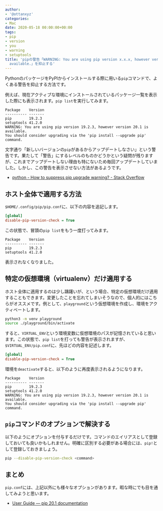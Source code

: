 ```yaml
---
author:
- '@ottanxyz'
categories:
- Mac
date: 2020-05-18 00:00:00+00:00
tags:
- pip
- version
- you
- warning
- setuptools
title: 'pipの警告「WARNING: You are using pip version x.x.x, however version y.y.y is
  available.」を抑止する'
---
```


PythonのパッケージをPyPIからインストールする際に用いる`pip`コマンドで、よくある警告を抑止する方法です。

例えば、現在アクティブな環境にインストールされているパッケージ一覧を表示した際にも表示されます。`pip list`を実行してみます。

```text
Package    Version
---------- -------
pip        19.2.3
setuptools 41.2.0
WARNING: You are using pip version 19.2.3, however version 20.1 is available.
You should consider upgrading via the 'pip install --upgrade pip' command.
```

文字通り「新しいバージョンの`pip`があるからアップデートしなさい」という警告です。果たして「警告」にするレベルのものかどうかという疑問が残りますが、これまでアップデートしない理由も特にないため毎回アップデートしていました。しかし、この警告を表示させない方法があるようです。

* [python - How to suppress pip upgrade warning? - Stack Overflow](https://stackoverflow.com/questions/46288847/how-to-suppress-pip-upgrade-warning)

## ホスト全体で適用する方法

`$HOME/.config/pip/pip.conf`に、以下の内容を追記します。

```ini
[global]
disable-pip-version-check = True
```

この状態で、冒頭の`pip list`をもう一度打ってみます。

```text
Package    Version
---------- -------
pip        19.2.3
setuptools 41.2.0
```

表示されなくなりました。

## 特定の仮想環境（virtualenv）だけ適用する

ホスト全体に適用するのは少し躊躇いが、という場合、特定の仮想環境だけ適用することもできます。変更したことを忘れてしまいそうなので、個人的にはこちらがオススメです。例として、`playground`という仮想環境を作成し、環境をアクティベートします。

```zsh
python3 -m venv playground
source ./playground/bin/activate
```

すると、`VIRTUAL_ENV`という環境変数に仮想環境のパスが記憶されていると思います。この状態で、`pip list`を打っても警告が表示されますが、`$VIRTUAL_ENV/pip.conf`に、先ほどの内容を記述します。

```ini
[global]
disable-pip-version-check = True
```

環境を`deactivate`すると、以下のように再度表示されるようになります。

```text
Package    Version
---------- -------
pip        19.2.3
setuptools 41.2.0
WARNING: You are using pip version 19.2.3, however version 20.1 is available.
You should consider upgrading via the 'pip install --upgrade pip' command.
```

## `pip`コマンドのオプションで解決する

以下のようにオプションを付与するだけです。コマンドのエイリアスとして登録しておいても良いかもしれません。明確に区別する必要がある場合には、`pip!`として登録しておきましょう。

```zsh
pip --disable-pip-version-check <command>
```

## まとめ

`pip.conf`には、上記以外にも様々なオプションがあります。暇な時にでも目を通してみようと思います。

* [User Guide — pip 20.1 documentation](https://pip.pypa.io/en/stable/user_guide/#config-file)